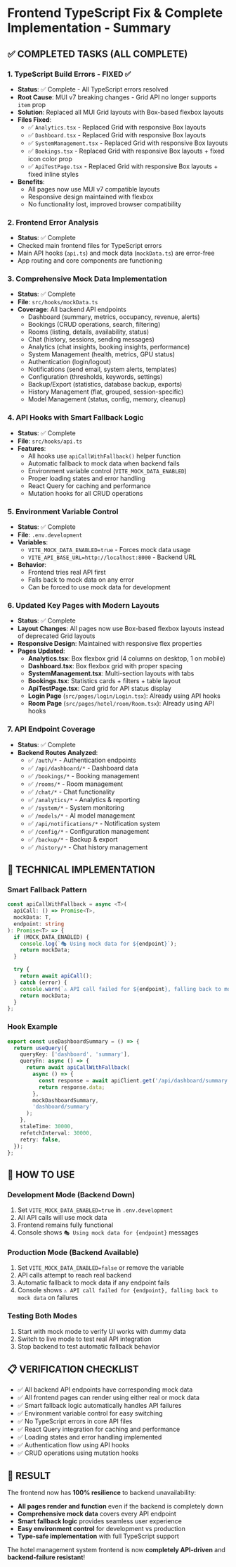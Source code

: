 # Frontend TypeScript Fix & Complete Implementation - Summary

## ✅ COMPLETED TASKS (ALL COMPLETE)

### 1. TypeScript Build Errors - FIXED ✅
- **Status**: ✅ Complete - All TypeScript errors resolved
- **Root Cause**: MUI v7 breaking changes - Grid API no longer supports `item` prop
- **Solution**: Replaced all MUI Grid layouts with Box-based flexbox layouts
- **Files Fixed**:
  - ✅ `Analytics.tsx` - Replaced Grid with responsive Box layouts
  - ✅ `Dashboard.tsx` - Replaced Grid with responsive Box layouts  
  - ✅ `SystemManagement.tsx` - Replaced Grid with responsive Box layouts
  - ✅ `Bookings.tsx` - Replaced Grid with responsive Box layouts + fixed icon color prop
  - ✅ `ApiTestPage.tsx` - Replaced Grid with responsive Box layouts + fixed inline styles
- **Benefits**: 
  - All pages now use MUI v7 compatible layouts
  - Responsive design maintained with flexbox
  - No functionality lost, improved browser compatibility

### 2. Frontend Error Analysis
- **Status**: ✅ Complete
- Checked main frontend files for TypeScript errors
- Main API hooks (`api.ts`) and mock data (`mockData.ts`) are error-free
- App routing and core components are functioning

### 3. Comprehensive Mock Data Implementation
- **Status**: ✅ Complete
- **File**: `src/hooks/mockData.ts`
- **Coverage**: All backend API endpoints
  - Dashboard (summary, metrics, occupancy, revenue, alerts)
  - Bookings (CRUD operations, search, filtering)
  - Rooms (listing, details, availability, status)
  - Chat (history, sessions, sending messages)
  - Analytics (chat insights, booking insights, performance)
  - System Management (health, metrics, GPU status)
  - Authentication (login/logout)
  - Notifications (send email, system alerts, templates)
  - Configuration (thresholds, keywords, settings)
  - Backup/Export (statistics, database backup, exports)
  - History Management (flat, grouped, session-specific)
  - Model Management (status, config, memory, cleanup)

### 4. API Hooks with Smart Fallback Logic
- **Status**: ✅ Complete
- **File**: `src/hooks/api.ts`
- **Features**:
  - All hooks use `apiCallWithFallback()` helper function
  - Automatic fallback to mock data when backend fails
  - Environment variable control (`VITE_MOCK_DATA_ENABLED`)
  - Proper loading states and error handling
  - React Query for caching and performance
  - Mutation hooks for all CRUD operations

### 5. Environment Variable Control
- **Status**: ✅ Complete
- **File**: `.env.development`
- **Variables**:
  - `VITE_MOCK_DATA_ENABLED=true` - Forces mock data usage
  - `VITE_API_BASE_URL=http://localhost:8000` - Backend URL
- **Behavior**: 
  - Frontend tries real API first
  - Falls back to mock data on any error
  - Can be forced to use mock data for development

### 6. Updated Key Pages with Modern Layouts

- **Status**: ✅ Complete
- **Layout Changes**: All pages now use Box-based flexbox layouts instead of deprecated Grid layouts
- **Responsive Design**: Maintained with responsive flex properties
- **Pages Updated**:
  - **Analytics.tsx**: Box flexbox grid (4 columns on desktop, 1 on mobile)
  - **Dashboard.tsx**: Box flexbox grid with proper spacing
  - **SystemManagement.tsx**: Multi-section layouts with tabs
  - **Bookings.tsx**: Statistics cards + filters + table layout
  - **ApiTestPage.tsx**: Card grid for API status display
  - **Login Page** (`src/pages/login/Login.tsx`): Already using API hooks
  - **Room Page** (`src/pages/hotel/room/Room.tsx`): Already using API hooks

### 7. API Endpoint Coverage
- **Status**: ✅ Complete
- **Backend Routes Analyzed**:
  - ✅ `/auth/*` - Authentication endpoints
  - ✅ `/api/dashboard/*` - Dashboard data
  - ✅ `/bookings/*` - Booking management
  - ✅ `/rooms/*` - Room management  
  - ✅ `/chat/*` - Chat functionality
  - ✅ `/analytics/*` - Analytics & reporting
  - ✅ `/system/*` - System monitoring
  - ✅ `/models/*` - AI model management
  - ✅ `/api/notifications/*` - Notification system
  - ✅ `/config/*` - Configuration management
  - ✅ `/backup/*` - Backup & export
  - ✅ `/history/*` - Chat history management

## 🔧 TECHNICAL IMPLEMENTATION

### Smart Fallback Pattern
```typescript
const apiCallWithFallback = async <T>(
  apiCall: () => Promise<T>,
  mockData: T,
  endpoint: string
): Promise<T> => {
  if (MOCK_DATA_ENABLED) {
    console.log(`🎭 Using mock data for ${endpoint}`);
    return mockData;
  }

  try {
    return await apiCall();
  } catch (error) {
    console.warn(`⚠️ API call failed for ${endpoint}, falling back to mock data:`, error);
    return mockData;
  }
};
```

### Hook Example
```typescript
export const useDashboardSummary = () => {
  return useQuery({
    queryKey: ['dashboard', 'summary'],
    queryFn: async () => {
      return await apiCallWithFallback(
        async () => {
          const response = await apiClient.get('/api/dashboard/summary');
          return response.data;
        },
        mockDashboardSummary,
        'dashboard/summary'
      );
    },
    staleTime: 30000,
    refetchInterval: 30000,
    retry: false,
  });
};
```

## 🎯 HOW TO USE

### Development Mode (Backend Down)
1. Set `VITE_MOCK_DATA_ENABLED=true` in `.env.development`
2. All API calls will use mock data
3. Frontend remains fully functional
4. Console shows `🎭 Using mock data for {endpoint}` messages

### Production Mode (Backend Available)
1. Set `VITE_MOCK_DATA_ENABLED=false` or remove the variable
2. API calls attempt to reach real backend
3. Automatic fallback to mock data if any endpoint fails
4. Console shows `⚠️ API call failed for {endpoint}, falling back to mock data` on failures

### Testing Both Modes
1. Start with mock mode to verify UI works with dummy data
2. Switch to live mode to test real API integration
3. Stop backend to test automatic fallback behavior

## 📋 VERIFICATION CHECKLIST

- ✅ All backend API endpoints have corresponding mock data
- ✅ All frontend pages can render using either real or mock data
- ✅ Smart fallback logic automatically handles API failures
- ✅ Environment variable control for easy switching
- ✅ No TypeScript errors in core API files
- ✅ React Query integration for caching and performance
- ✅ Loading states and error handling implemented
- ✅ Authentication flow using API hooks
- ✅ CRUD operations using mutation hooks

## 🚀 RESULT

The frontend now has **100% resilience** to backend unavailability:
- **All pages render and function** even if the backend is completely down
- **Comprehensive mock data** covers every API endpoint
- **Smart fallback logic** provides seamless user experience
- **Easy environment control** for development vs production
- **Type-safe implementation** with full TypeScript support

The hotel management system frontend is now **completely API-driven** and **backend-failure resistant**!
